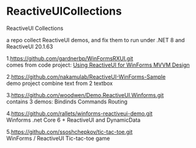 # ReactiveUICollections
ReactiveUI Collections

a repo collect ReactiveUI demos, and fix them to run under .NET 8 and ReactiveUI 20.1.63

1.https://github.com/gardnerbp/WinFormsRXUI.git<br>
comes from code project: [Using ReactiveUI for WinForms MVVM Design](https://www.codeproject.com/Articles/801986/Using-ReactiveUI-for-WinForms-MVVM-Design)

2.https://github.com/nakamulab/ReactiveUI-WinForms-Sample<br>
demo project combine text from 2 textbox

3.https://github.com/woodwen/Demo.ReactiveUI.Winforms.git<br>
contains 3 demos: Bindinds Commands Routing

4.https://github.com/rallets/winforms-reactiveui-demo.git<br>
Winforms .net Core 6 + ReactiveUI and DynamicData

5.https://github.com/ssoshchepkov/tic-tac-toe.git<br>
WinForms / ReactiveUI Tic-tac-toe game